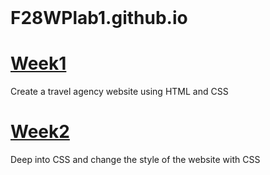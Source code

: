 <!DOCTYPE html>
<html>
<head>
 <title> F28WP </title>
</head>
<header></header>
 
<body>

<div class container>

<div class first>
<h1>F28WPlab1.github.io</h1>
</div>

<div class second>
<h1><a href="[week1/index.html](https://github.com/ay2027/F28WPlab1.github.io/blob/bb296e68e527ed4e27600e2632b89b5c2331221b/week1/index.html)">Week1</a></h1>
<p>Create a travel agency website using HTML and CSS</p>
</div>

<div class third>
<h1><a href="[week2/index.html](https://github.com/ay2027/F28WPlab1.github.io/blob/ed4605f256818b4d951dcfd703a5f3f7ca6d7dd1/week2/index.html)https://github.com/ay2027/F28WPlab1.github.io/blob/ed4605f256818b4d951dcfd703a5f3f7ca6d7dd1/week2/index.html">Week2</a></h1>
<p>Deep into CSS and change the style of the website with CSS</p>


</div>
</body>
</html>
 
